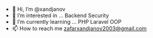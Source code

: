 - 👋 Hi, I’m @xandjanov
- 👀 I’m interested in ... Backend Security
- 🌱 I’m currently learning ... PHP Laravel OOP
- 📫 How to reach me zafarxandjanov2003@gmail.com

<!---
zafarxandjanov03/zafarxandjanov03 is a ✨ special ✨ repository because its `README.md` (this file) appears on your GitHub profile.
You can click the Preview link to take a look at your changes.
--->
